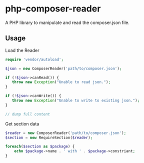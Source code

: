 # php-composer-reader

A PHP library to manipulate and read the composer.json file.

## Usage

Load the Reader

```php
require 'vendor/autoload';

$json = new ComposerReader('path/to/composer.json');

if (!$json->canRead()) {
   throw new Exception("Unable to read json.");
}

if (!$json->canWrite()) {
   throw new Exception("Unable to write to existing json.");
}

// dump full content
```

Get section data

```php
$reader = new ComposerReader('path/to/composer.json');
$section = new RequireSection($reader);

foreach($section as $package) {
    echo $package->name . ' with ' . $package->constriant;
}
```